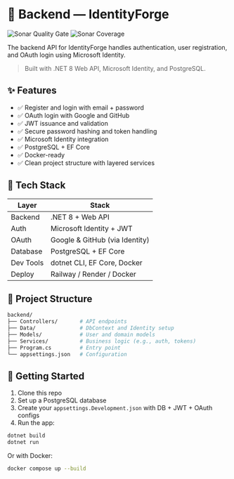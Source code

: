 # 🧠 Backend — IdentityForge

![Sonar Quality Gate](https://img.shields.io/sonar/quality_gate/gasbrieo_identity-forge_backend?server=http%3A%2F%2Fsonarcloud.io)
![Sonar Coverage](https://img.shields.io/sonar/coverage/gasbrieo_identity-forge_backend?server=https%3A%2F%2Fsonarcloud.io)

The backend API for IdentityForge handles authentication, user registration, and OAuth login using Microsoft Identity.

> Built with .NET 8 Web API, Microsoft Identity, and PostgreSQL.

## ✨ Features

- ✅ Register and login with email + password
- ✅ OAuth login with Google and GitHub
- ✅ JWT issuance and validation
- ✅ Secure password hashing and token handling
- ✅ Microsoft Identity integration
- ✅ PostgreSQL + EF Core
- ✅ Docker-ready
- ✅ Clean project structure with layered services

## 🧱 Tech Stack

| Layer     | Stack                          |
| --------- | ------------------------------ |
| Backend   | .NET 8 + Web API               |
| Auth      | Microsoft Identity + JWT       |
| OAuth     | Google & GitHub (via Identity) |
| Database  | PostgreSQL + EF Core           |
| Dev Tools | dotnet CLI, EF Core, Docker    |
| Deploy    | Railway / Render / Docker      |

## 📁 Project Structure

```bash
backend/
├── Controllers/       # API endpoints
├── Data/              # DbContext and Identity setup
├── Models/            # User and domain models
├── Services/          # Business logic (e.g., auth, tokens)
├── Program.cs         # Entry point
└── appsettings.json   # Configuration
```

## 🚀 Getting Started

1. Clone this repo
2. Set up a PostgreSQL database
3. Create your `appsettings.Development.json` with DB + JWT + OAuth configs
4. Run the app:

```bash
dotnet build
dotnet run
```

Or with Docker:

```bash
docker compose up --build
```
